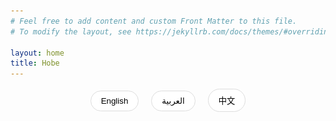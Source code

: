 ```yaml
---
# Feel free to add content and custom Front Matter to this file.
# To modify the layout, see https://jekyllrb.com/docs/themes/#overriding-theme-defaults

layout: home
title: Hobe
---
```


<div class="language-switcher">
  <button onclick="switchLanguage('en')" class="lang-btn">English</button>
  <button onclick="switchLanguage('ar')" class="lang-btn">العربية</button>
  <button onclick="switchLanguage('zh')" class="lang-btn">中文</button>
</div>

<div class="content-wrapper">
  <!-- 英文内容 -->
  <div class="lang-content" id="en-content">
    <div class="hero">
      <div class="hero-content">
        <img src="/assets/images/Hobe.png" alt="Hobe Logo" class="hero-logo">
        <h1>Hobe Translator</h1>
        <p class="hero-description">Professional Chinese-Arabic Translation Tool</p>
      </div>
    </div>

    <div class="features">
      <div class="feature-section">
        <h2>Elegant Translation Experience</h2>
        <p>Clean interface design with fast translation response makes your translation work easier.</p>
        <div class="screenshots">
          <img src="/assets/images/screen-shot-ar.jpg" alt="Arabic Interface" class="screenshot">
          <img src="/assets/images/screen-shot-en.jpg" alt="English Interface" class="screenshot">
        </div>
      </div>

      <div class="feature-section">
        <h2>Key Features</h2>
        <ul>
          <li>🌐 Bidirectional translation between Chinese and Arabic</li>
          <li>🎯 Translation engine optimized for Arabic</li>
          <li>🎨 Full RTL (Right-to-Left) interface support</li>
          <li>🎤 Voice input and playback support</li>
          <li>✨ Smart translation optimization</li>
        </ul>
      </div>

      <div class="try-section">
        <h2>Try Now</h2>
        <p>Scan QR code to get test Token</p>
        <img src="/assets/images/qrcode.png" alt="Test Token QR Code" class="qr-code">
      </div>
    </div>
  </div>

  <!-- 阿拉伯语内容 -->
  <div class="lang-content" id="ar-content" dir="rtl">
    <div class="hero">
      <div class="hero-content">
        <img src="/assets/images/Hobe.png" alt="Hobe Logo" class="hero-logo">
        <h1>مترجم هوبي</h1>
        <p class="hero-description">أداة احترافية للترجمة بين الصينية والعربية</p>
      </div>
    </div>

    <div class="features">
      <div class="feature-section">
        <h2>تجربة ترجمة أنيقة</h2>
        <p>تصميم واجهة نظيف مع استجابة ترجمة سريعة يجعل عملك في الترجمة أسهل.</p>
        <div class="screenshots">
          <img src="/assets/images/screen-shot-ar.jpg" alt="واجهة عربية" class="screenshot">
          <img src="/assets/images/screen-shot-en.jpg" alt="واجهة إنجليزية" class="screenshot">
        </div>
      </div>

      <div class="feature-section">
        <h2>الميزات الرئيسية</h2>
        <ul>
          <li>🌐 ترجمة ثنائية الاتجاه بين الصينية والعربية</li>
          <li>🎯 محرك ترجمة مُحسّن للغة العربية</li>
          <li>🎨 دعم كامل لواجهة RTL</li>
          <li>🎤 دعم الإدخال الصوتي والتشغيل</li>
          <li>✨ تحسين الترجمة الذكية</li>
        </ul>
      </div>

      <div class="try-section">
        <h2>جرب الآن</h2>
        <p>امسح رمز QR للحصول على رمز الاختبار</p>
        <img src="/assets/images/qrcode.png" alt="رمز QR للاختبار" class="qr-code">
      </div>
    </div>
  </div>

  <!-- 中文内容 -->
  <div class="lang-content" id="zh-content">
    <div class="hero">
      <div class="hero-content">
        <img src="/assets/images/Hobe.png" alt="Hobe Logo" class="hero-logo">
        <h1>Hobe Translator</h1>
        <p class="hero-description">专业的中阿互译工具</p>
      </div>
    </div>

    <div class="features">
      <div class="feature-section">
        <h2>优雅的翻译体验</h2>
        <p>简洁的界面设计，快速的翻译响应，让您的翻译工作更加轻松。</p>
        <div class="screenshots">
          <img src="/assets/images/screen-shot-ar.jpg" alt="阿拉伯语界面" class="screenshot">
          <img src="/assets/images/screen-shot-en.jpg" alt="英语界面" class="screenshot">
        </div>
      </div>

      <div class="feature-section">
        <h2>特色功能</h2>
        <ul>
          <li>🌐 支持中文与阿拉伯语的双向翻译</li>
          <li>🎯 针对阿拉伯语优化的翻译引擎</li>
          <li>🎨 完整支持阿拉伯语从右到左（RTL）的界面布局</li>
          <li>🎤 支持语音输入和语音播放</li>
          <li>✨ 智能优化翻译结果</li>
        </ul>
      </div>

      <div class="try-section">
        <h2>立即体验</h2>
        <p>扫描下方二维码获取测试 Token</p>
        <img src="/assets/images/qrcode.png" alt="测试 Token 二维码" class="qr-code">
      </div>
    </div>
  </div>
</div>

<style>
.content-wrapper {
  max-width: 800px;
  margin: 0 auto;
  padding: 0 1rem;
}

.language-switcher {
  text-align: center;
  margin: 1rem 0;
  max-width: 800px;
  margin-left: auto;
  margin-right: auto;
  padding: 0 1rem;
}

.lang-btn {
  padding: 0.5rem 1rem;
  margin: 0 0.5rem;
  border: 1px solid #ddd;
  border-radius: 20px;
  background: white;
  cursor: pointer;
  transition: all 0.3s ease;
}

.lang-btn:hover {
  background: #fff5f2;
}

.lang-btn.active {
  background: #ffe4dc;
  border-color: #ffcdb9;
}

.lang-content {
  display: none;
}

.lang-content.active {
  display: block;
}

.hero {
  text-align: center;
  padding: 4rem 0;
  background: linear-gradient(135deg, #fff5f2 0%, #ffe4dc 100%);
  border-radius: 20px;
  margin: 2rem 0;
}

.hero-logo {
  width: 120px;
  height: 120px;
  margin-bottom: 1rem;
}

.hero-description {
  font-size: 1.5rem;
  color: #666;
}

.features {
  max-width: 1200px;
  margin: 0 auto;
  padding: 2rem 0;
}

.feature-section {
  margin: 4rem 0;
}

.screenshots {
  display: flex;
  gap: 2rem;
  justify-content: center;
  margin: 2rem 0;
  flex-wrap: wrap;
}

.screenshot {
  max-width: 300px;
  border-radius: 12px;
  box-shadow: 0 4px 12px rgba(0, 0, 0, 0.1);
}

.feature-section ul {
  list-style: none;
  padding: 0;
}

.feature-section li {
  margin: 1rem 0;
  font-size: 1.1rem;
}

.try-section {
  text-align: center;
  margin: 4rem 0;
}

.qr-code {
  width: 200px;
  margin: 2rem 0;
}

@media (max-width: 768px) {
  .screenshots {
    flex-direction: column;
    align-items: center;
  }
  
  .screenshot {
    max-width: 100%;
  }
}
</style>

<script>
function getBrowserLanguage() {
  // 获取浏览器语言
  const lang = navigator.language || navigator.userLanguage;
  
  // 简单的语言映射
  if (lang.startsWith('zh')) {
    return 'zh';
  } else if (lang.startsWith('ar')) {
    return 'ar';
  } else {
    return 'en';
  }
}

function switchLanguage(lang) {
  // 移除所有语言内容的 active 类
  document.querySelectorAll('.lang-content').forEach(el => {
    el.classList.remove('active');
  });
  
  // 移除所有语言按钮的 active 类
  document.querySelectorAll('.lang-btn').forEach(el => {
    el.classList.remove('active');
  });
  
  // 激活选中的语言内容和按钮
  document.getElementById(`${lang}-content`).classList.add('active');
  document.querySelector(`.lang-btn[onclick="switchLanguage('${lang}')"]`).classList.add('active');
  
  // 设置 HTML 的 lang 属性
  document.documentElement.lang = lang;
  
  // 存储语言选择
  localStorage.setItem('preferredLanguage', lang);
}

// 页面加载时，根据存储的语言或浏览器语言初始化
document.addEventListener('DOMContentLoaded', () => {
  const storedLang = localStorage.getItem('preferredLanguage');
  const initialLang = storedLang || getBrowserLanguage();
  switchLanguage(initialLang);
});
</script>
